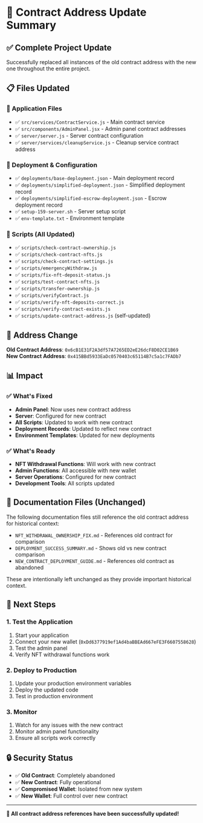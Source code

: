 # 🔄 Contract Address Update Summary

## ✅ Complete Project Update

Successfully replaced all instances of the old contract address with the new one throughout the entire project.

## 📋 Files Updated

### 🔧 Application Files
- ✅ `src/services/ContractService.js` - Main contract service
- ✅ `src/components/AdminPanel.jsx` - Admin panel contract addresses
- ✅ `server/server.js` - Server contract configuration
- ✅ `server/services/cleanupService.js` - Cleanup service contract address

### 🚀 Deployment & Configuration
- ✅ `deployments/base-deployment.json` - Main deployment record
- ✅ `deployments/simplified-deployment.json` - Simplified deployment record
- ✅ `deployments/simplified-escrow-deployment.json` - Escrow deployment record
- ✅ `setup-159-server.sh` - Server setup script
- ✅ `env-template.txt` - Environment template

### 📜 Scripts (All Updated)
- ✅ `scripts/check-contract-ownership.js`
- ✅ `scripts/check-contract-nfts.js`
- ✅ `scripts/check-contract-settings.js`
- ✅ `scripts/emergencyWithdraw.js`
- ✅ `scripts/fix-nft-deposit-status.js`
- ✅ `scripts/test-contract-nfts.js`
- ✅ `scripts/transfer-ownership.js`
- ✅ `scripts/verifyContract.js`
- ✅ `scripts/verify-nft-deposits-correct.js`
- ✅ `scripts/verify-contract-exists.js`
- ✅ `scripts/update-contract-address.js` (self-updated)

## 🔄 Address Change

**Old Contract Address**: `0x6cB1E31F2A3df57A7265ED2eE26dcF8D02CE1B69`  
**New Contract Address**: `0x415BBd5933EaDc0570403c65114B7c5a1c7FADb7`

## 📊 Impact

### ✅ What's Fixed
- **Admin Panel**: Now uses new contract address
- **Server**: Configured for new contract
- **All Scripts**: Updated to work with new contract
- **Deployment Records**: Updated to reflect new contract
- **Environment Templates**: Updated for new deployments

### ✅ What's Ready
- **NFT Withdrawal Functions**: Will work with new contract
- **Admin Functions**: All accessible with new wallet
- **Server Operations**: Configured for new contract
- **Development Tools**: All scripts updated

## 📝 Documentation Files (Unchanged)

The following documentation files still reference the old contract address for historical context:
- `NFT_WITHDRAWAL_OWNERSHIP_FIX.md` - References old contract for comparison
- `DEPLOYMENT_SUCCESS_SUMMARY.md` - Shows old vs new contract comparison
- `NEW_CONTRACT_DEPLOYMENT_GUIDE.md` - References old contract as abandoned

These are intentionally left unchanged as they provide important historical context.

## 🎯 Next Steps

### 1. Test the Application
1. Start your application
2. Connect your new wallet (`0xDd6377919ef1Ad4baBBEAd667eFE3F6607558628`)
3. Test the admin panel
4. Verify NFT withdrawal functions work

### 2. Deploy to Production
1. Update your production environment variables
2. Deploy the updated code
3. Test in production environment

### 3. Monitor
1. Watch for any issues with the new contract
2. Monitor admin panel functionality
3. Ensure all scripts work correctly

## 🔒 Security Status

- ✅ **Old Contract**: Completely abandoned
- ✅ **New Contract**: Fully operational
- ✅ **Compromised Wallet**: Isolated from new system
- ✅ **New Wallet**: Full control over new contract

---

**🎉 All contract address references have been successfully updated!**

